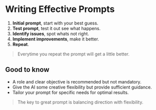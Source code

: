 # Writing Effective Prompts

1. **Initial prompt**, start with your best guess.
2. **Test prompt**, test it out see what happens.
3. **Identify issues**, spot whats not right.
4. **Implement improvements**, make it better.
5. **Repeat**.

>Everytime you repeat the prompt will get a little better.

## Good to know
- A role and clear objective is recommended but not mandatory.
- Give the AI some creative flexibility but provide sufficient guidance.
- Tailor your prompt for specific needs for optimal results.

> The key to great prompt is balancing direction with flexibility.